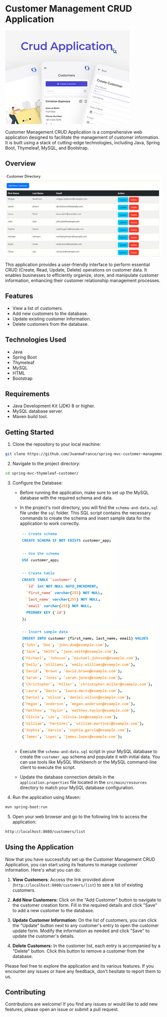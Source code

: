# Customer Management CRUD Application 

![Logo](/images/logo.png)

Customer Management CRUD Application is a comprehensive web application designed to facilitate the management of customer information. It is built using a stack of cutting-edge technologies, including Java, Spring Boot, Thymeleaf, MySQL, and Bootstrap.

## Overview

![Overview](/images/overview.PNG)

This application provides a user-friendly interface to perform essential CRUD (Create, Read, Update, Delete) operations on customer data. It enables businesses to efficiently organize, store, and manipulate customer information, enhancing their customer relationship management processes.

## Features

- View a list of customers.
- Add new customers to the database.
- Update existing customer information.
- Delete customers from the database.
  
## Technologies Used

- Java
- Spring Boot
- Thymeleaf
- MySQL
- HTML
- Bootstrap

## Requirements

- Java Development Kit (JDK) 8 or higher.
- MySQL database server.
- Maven build tool.

## Getting Started

1. Clone the repository to your local machine:

```bash
git clone https://github.com/JuanmaFranco/spring-mvc-customer-management.git
```

2. Navigate to the project directory:
   
```bash
cd spring-mvc-thymeleaf-customer/
```

3. Configure the Database:

    - Before running the application, make sure to set up the MySQL database with the required schema and data.
  
    - In the project's root directory, you will find the `schema-and-data.sql` file under the `sql` folder. This SQL script contains the necessary commands to create the schema and insert sample data for the application to work correctly.
  
        ![Script Example](/images/script1.PNG)
        
        ![Script Example](/images/script2.PNG)
  
    - Execute the `schema-and-data.sql` script in your MySQL database to create the `customer_app` schema and populate it with initial data. You can use tools like MySQL Workbench or the MySQL command-line client to execute the script.
  
    - Update the database connection details in the `application.properties` file located in the `src/main/resources` directory to match your MySQL database configuration. 

4. Run the application using Maven:

```bash
mvn spring-boot:run
```

5. Open your web browser and go to the following link to access the application:

```bash
http://localhost:8080/customers/list
```

## Using the Application

Now that you have successfully set up the Customer Management CRUD Application, you can start using its features to manage customer information. Here's what you can do:

1. **View Customers**: Access the link provided above (`http://localhost:8080/customers/list`) to see a list of existing customers.
   
2. **Add New Customers:** Click on the "Add Customer" button to navigate to the customer creation form. Fill in the required details and click "Save" to add a new customer to the database.
   
3. **Update Customer Information:** On the list of customers, you can click the "Update" button next to any customer's entry to open the customer update form. Modify the information as needed and click "Save" to update the customer's details.
   
4. **Delete Customers:** In the customer list, each entry is accompanied by a "Delete" button. Click this button to remove a customer from the database. 

Please feel free to explore the application and its various features. If you encounter any issues or have any feedback, don't hesitate to report them to us.

## Contributing

Contributions are welcome! If you find any issues or would like to add new features, please open an issue or submit a pull request.

